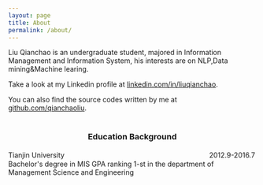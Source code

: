 ```yaml
---
layout: page
title: About
permalink: /about/
---
```


Liu Qianchao is an undergraduate student, majored in Information Management and Information System, his interests are on NLP,Data mining&Machine learing.

Take a look at my Linkedin profile at [linkedin.com/in/liuqianchao](http://www.linkedin.com/in/liuqianchao).

You can also find the source codes written by me at [github.com/qianchaoliu](https://github.com/qianchaoliu).
<br>
<br>
<center><h3> <bold>Education Background</bold></h3></center>
<bold>Tianjin University　　　　　　　　　　　　　　　　　　　　　2012.9-2016.7</bold>
Bachelor's degree in MIS
GPA ranking 1-st in the department of Management Science and Engineering